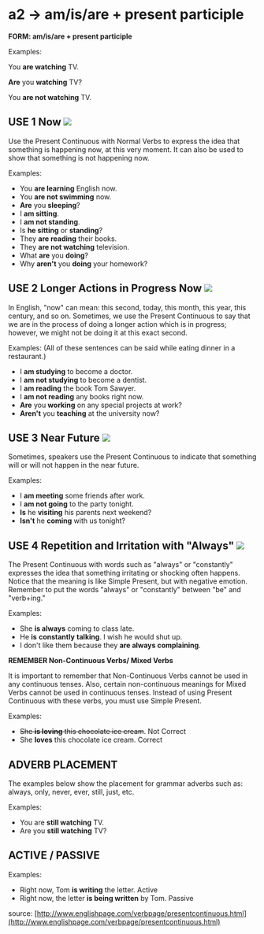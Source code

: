 # a2 -> am/is/are + present participle

**FORM: am/is/are + present participle**

Examples:

You **are watching** TV.

**Are** you **watching** TV?

You **are not watching** TV.

## USE 1 Now                                                                         ![](http://www.englishpage.com/image/verbs/presentcontinuousnow.gif)

Use the Present Continuous with Normal Verbs to express the idea that something is happening now, at this very moment. It can also be used to show that something is not happening now.

Examples:

* You **are learning** English now.
* You **are not swimming** now.
* **Are** you **sleeping**?
* I **am sitting**.
* I **am not standing**.
* Is **he sitting** or **standing**?
* They **are reading** their books.
* They **are not watching** television.
* What **are** you **doing**?
* Why **aren't** you **doing** your homework?

## USE 2 Longer Actions in Progress Now                          ![](http://www.englishpage.com/image/verbs/presentcontinuouslongnow.gif)

In English, "now" can mean: this second, today, this month, this year, this century, and so on. Sometimes, we use the Present Continuous to say that we are in the process of doing a longer action which is in progress; however, we might not be doing it at this exact second.

Examples: (All of these sentences can be said while eating dinner in a restaurant.)

* I **am studying** to become a doctor.
* I **am not studying** to become a dentist.
* I **am reading** the book Tom Sawyer.
* I **am not reading** any books right now.
* **Are** you **working** on any special projects at work?
* **Aren't** you **teaching** at the university now?

## USE 3 Near Future                                                       ![](http://www.englishpage.com/image/verbs/simplefuture.gif)

Sometimes, speakers use the Present Continuous to indicate that something will or will not happen in the near future.

Examples:

* I **am meeting** some friends after work.
* I **am not going** to the party tonight.
* **Is** he **visiting** his parents next weekend?
* **Isn't** he **coming** with us tonight?

## USE 4 Repetition and Irritation with "Always"            ![](http://www.englishpage.com/image/verbs/simplepresentusual.gif)

The Present Continuous with words such as "always" or "constantly" expresses the idea that something irritating or shocking often happens. Notice that the meaning is like Simple Present, but with negative emotion. Remember to put the words "always" or "constantly" between "be" and "verb+ing."

Examples:

* She **is always** coming to class late.
* He **is** **constantly** **talking**. I wish he would shut up.
* I don't like them because they **are always complaining**.

**REMEMBER Non-Continuous Verbs/ Mixed Verbs**

It is important to remember that Non-Continuous Verbs cannot be used in any continuous tenses. Also, certain non-continuous meanings for Mixed Verbs cannot be used in continuous tenses. Instead of using Present Continuous with these verbs, you must use Simple Present.

Examples:

* ~~She **is loving** this chocolate ice cream~~. Not Correct
* She **loves** this chocolate ice cream. Correct

## ADVERB PLACEMENT

The examples below show the placement for grammar adverbs such as: always, only, never, ever, still, just, etc.

Examples:

* You are **still watching** TV.
* Are you **still watching** TV?

## ACTIVE / PASSIVE

Examples:

* Right now, Tom **is writing** the letter. Active
* Right now, the letter **is being written** by Tom. Passive

source: [http://www.englishpage.com/verbpage/presentcontinuous.html](http://www.englishpage.com/verbpage/presentcontinuous.html)

